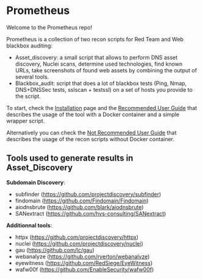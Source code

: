 # Prometheus

Welcome to the Prometheus repo!

Prometheus is a collection of two recon scripts for Red Team and Web blackbox auditing:

- Asset_discovery: a small script that allows to perform DNS asset discovery, Nuclei scans, determine used technologies, find known URLs, take screenshots of found web assets by combining the output of several tools.
- Blackbox_audit: script that does a lot of blackbox tests (Ping, Nmap, DNS+DNSSec tests, sslscan + testssl) on a set of hosts you provide to the script.

To start, check the [Installation](../../wiki/2.-Installation) page and the [Recommended User Guide](../../wiki/3.-User-Guide-‐-With-Docker-‐-Recommended) that describes the usage of the tool with a Docker container and a simple wrapper script.

Alternatively you can check the [Not Recommended User Guide](../../wiki/4.-User-Guide-‐-Standalone-‐-Not-recommended) that describes the usage of the recon scripts without Docker container.

## Tools used to generate results in Asset_Discovery
**Subdomain Discovery**:
- subfinder (https://github.com/projectdiscovery/subfinder)
- findomain (https://github.com/Findomain/Findomain)
- aiodnsbrute (https://github.com/blark/aiodnsbrute)
- SANextract (https://github.com/hvs-consulting/SANextract)

**Additionnal tools**:
- httpx (https://github.com/projectdiscovery/httpx)
- nuclei (https://github.com/projectdiscovery/nuclei)
- gau (https://github.com/lc/gau)
- webanalyze (https://github.com/rverton/webanalyze)
- eyewitness (https://github.com/RedSiege/EyeWitness)
- wafw00f (https://github.com/EnableSecurity/wafw00f)
